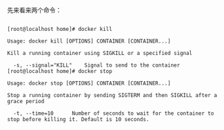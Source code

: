 先来看来两个命令：  
<pre><code>
[root@localhost home]# docker kill

Usage: docker kill [OPTIONS] CONTAINER [CONTAINER...]

Kill a running container using SIGKILL or a specified signal

  -s, --signal="KILL"    Signal to send to the container
[root@localhost home]# docker stop

Usage: docker stop [OPTIONS] CONTAINER [CONTAINER...]

Stop a running container by sending SIGTERM and then SIGKILL after a grace period

  -t, --time=10      Number of seconds to wait for the container to stop before killing it. Default is 10 seconds.
</code></pre>
